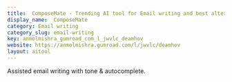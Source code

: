 ```yaml
---
title:  ComposeMate - Trending AI tool for Email writing and best alternatives
display_name:  ComposeMate
category: Email writing
category_slug: email-writing
key: anmolmishra_gumroad_com_l_jwvlc_deamhov
website: https://anmolmishra.gumroad.com/l/jwvlc/deamhov
layout: aitool
---
```


Assisted email writing with tone & autocomplete.
